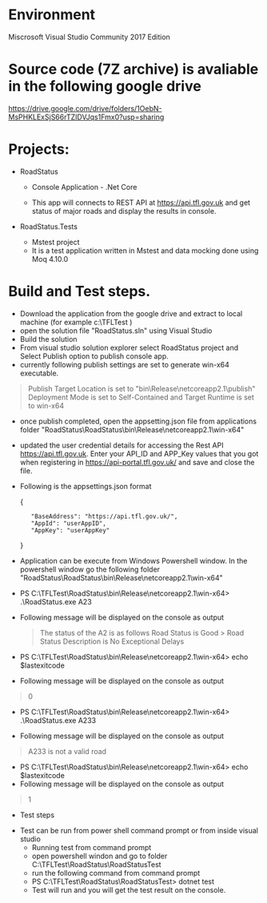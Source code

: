 # Environment
Miscrosoft Visual Studio Community 2017 Edition

# Source code (7Z archive) is avaliable in the following google drive
https://drive.google.com/drive/folders/1OebN-MsPHKLExSjS66rTZIDVJqs1Fmx0?usp=sharing

# Projects:
- RoadStatus 
    * Console Application - .Net Core
  
    * This app will connects to REST API at https://api.tfl.gov.uk and get status of major roads and display the results in console.
   
- RoadStatus.Tests
   * Mstest project
   * It is a test application written in Mstest and data mocking done using Moq 4.10.0 

# Build and Test steps.
- Download the application from the google drive and extract to local machine (for example c:\TFLTest )
- open the solution file "RoadStatus.sln" using Visual Studio
- Build the solution
- From visual studio solution explorer select RoadStatus project and Select Publish option to publish console app. 
- currently following publish settings are set to generate win-x64 executable.
> Publish Target Location is set to "bin\Release\netcoreapp2.1\publish"
> Deployment Mode is set to Self-Contained and Target Runtime is set to win-x64
- once publish completed, open the appsetting.json file from applications folder "RoadStatus\RoadStatus\bin\Release\netcoreapp2.1\win-x64"
- updated the user credential details for accessing the Rest API https://api.tfl.gov.uk. Enter your API_ID and APP_Key values that you got when registering in https://api-portal.tfl.gov.uk/ and save and close the file.
-  Following is the appsettings.json format
    
     {
     
          "BaseAddress": "https://api.tfl.gov.uk/",
          "AppId": "userAppID",
          "AppKey": "userAppKey"
          
      }
     
 - Application can be execute from Windows Powershell window.
    In the powershell window go the following folder "RoadStatus\RoadStatus\bin\Release\netcoreapp2.1\win-x64"
* PS C:\TFLTest\RoadStatus\bin\Release\netcoreapp2.1\win-x64> .\RoadStatus.exe A23
* Following message will be displayed on the console as output
  > The status of the A2 is as follows
     >   Road Status is Good
      >  Road Status Description is No Exceptional Delays
        
 * PS C:\TFLTest\RoadStatus\bin\Release\netcoreapp2.1\win-x64> echo $lastexitcode
 * Following message will be displayed on the console as output
 > 0

* PS C:\TFLTest\RoadStatus\bin\Release\netcoreapp2.1\win-x64> .\RoadStatus.exe A233

* Following message will be displayed on the console as output
> A233 is not a valid road

 * PS C:\TFLTest\RoadStatus\bin\Release\netcoreapp2.1\win-x64> echo $lastexitcode
 * Following message will be displayed on the console as output
 > 1
 
 
 - Test steps
 * Test can be run from power shell command prompt or from inside visual studio
    * Running test from command prompt
    * open powershell windon and go to folder C:\TFLTest\RoadStatus\RoadStatusTest
    * run the following command from command prompt
    * PS C:\TFLTest\RoadStatus\RoadStatusTest> dotnet test
    * Test will run and you will get the test result on the console.

    
